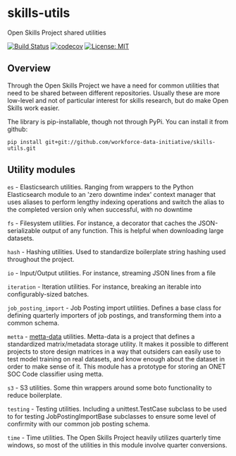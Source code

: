# skills-utils
Open Skills Project shared utilities

[![Build Status](https://travis-ci.org/workforce-data-initiative/skills-utils.svg?branch=master)](https://travis-ci.org/workforce-data-initiative/skills-utils)
[![codecov](https://codecov.io/gh/workforce-data-initiative/skills-utils/branch/master/graph/badge.svg)](https://codecov.io/gh/workforce-data-initiative/skills-utils)
[![License: MIT](https://img.shields.io/badge/License-MIT-yellow.svg)](https://opensource.org/licenses/MIT)

## Overview

Through the Open Skills Project we have a need for common utilities that need to be shared between different repositories. Usually these are more low-level and not of particular interest for skills research, but do make Open Skills work easier.

The library is pip-installable, though not through PyPi. You can install it from github:

`pip install git+git://github.com/workforce-data-initiative/skills-utils.git`

## Utility modules

`es` - Elasticsearch utilities. Ranging from wrappers to the Python Elasticsearch module to an 'zero downtime index' context manager that uses aliases to perform lengthy indexing operations and switch the alias to the completed version only when successful, with no downtime

`fs` - Filesystem utilities. For instance, a decorator that caches the JSON-serializable output of any function. This is helpful when downloading large datasets.

`hash` - Hashing utilities. Used to standardize boilerplate string hashing used throughout the project.

`io` - Input/Output utilities. For instance, streaming JSON lines from a file

`iteration` - Iteration utilities. For instance, breaking an iterable into configurably-sized batches.

`job_posting_import` - Job Posting import utilities. Defines a base class for defining quarterly importers of job postings, and transforming them into a common schema.

`metta` - [metta-data](http://github.com/dssg/metta-data) utilities. Metta-data is a project that defines a standardized matrix/metadata storage utility. It makes it possible to different projects to store design matrices in a way that outsiders can easily use to test model training on real datasets, and know enough about the dataset in order to make sense of it. This module has a prototype for storing an ONET SOC Code classifier using metta.

`s3` - S3 utilities. Some thin wrappers around some boto functionality to reduce boilerplate.

`testing` - Testing utilities. Including a unittest.TestCase subclass to be used to for testing JobPostingImportBase subclasses to ensure some level of confirmity with our common job posting schema.

`time` - Time utilities. The Open Skills Project heavily utilizes quarterly time windows, so most of the utilities in this module involve quarter conversions.
